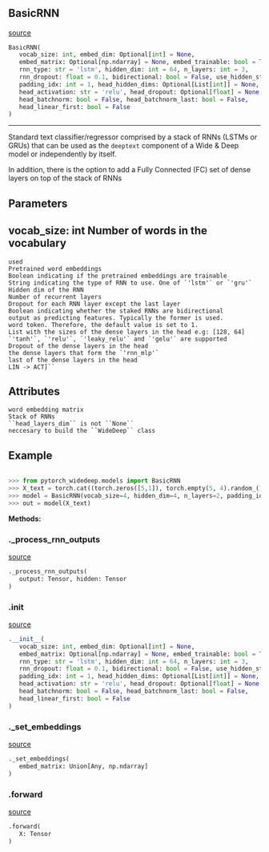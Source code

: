 #


## BasicRNN
[source](https://github.com/jrzaurin/pytorch-widedeep/blob/master/pytorch_widedeep/models/text/basic_rnn.py/#L11)
```python 
BasicRNN(
   vocab_size: int, embed_dim: Optional[int] = None,
   embed_matrix: Optional[np.ndarray] = None, embed_trainable: bool = True,
   rnn_type: str = 'lstm', hidden_dim: int = 64, n_layers: int = 3,
   rnn_dropout: float = 0.1, bidirectional: bool = False, use_hidden_state: bool = True,
   padding_idx: int = 1, head_hidden_dims: Optional[List[int]] = None,
   head_activation: str = 'relu', head_dropout: Optional[float] = None,
   head_batchnorm: bool = False, head_batchnorm_last: bool = False,
   head_linear_first: bool = False
)
```


---
Standard text classifier/regressor comprised by a stack of RNNs
(LSTMs or GRUs) that can be used as the ``deeptext`` component of a Wide &
Deep model or independently by itself.

In addition, there is the option to add a Fully Connected (FC) set of
dense layers on top of the stack of RNNs

Parameters
----------
vocab_size: int
Number of words in the vocabulary
---
    used
    Pretrained word embeddings
    Boolean indicating if the pretrained embeddings are trainable
    String indicating the type of RNN to use. One of `'lstm'` or `'gru'`
    Hidden dim of the RNN
    Number of recurrent layers
    Dropout for each RNN layer except the last layer
    Boolean indicating whether the staked RNNs are bidirectional
    output as predicting features. Typically the former is used.
    word token. Therefore, the default value is set to 1.
    List with the sizes of the dense layers in the head e.g: [128, 64]
    `'tanh'`, `'relu'`, `'leaky_relu'` and `'gelu'` are supported
    Dropout of the dense layers in the head
    the dense layers that form the `'rnn_mlp'`
    last of the dense layers in the head
    LIN -> ACT]``

Attributes
----------
    word embedding matrix
    Stack of RNNs
    ``head_layers_dim`` is not ``None``
    neccesary to build the ``WideDeep`` class

Example
--------

```python

>>> from pytorch_widedeep.models import BasicRNN
>>> X_text = torch.cat((torch.zeros([5,1]), torch.empty(5, 4).random_(1,4)), axis=1)
>>> model = BasicRNN(vocab_size=4, hidden_dim=4, n_layers=2, padding_idx=0, embed_dim=4)
>>> out = model(X_text)
```


**Methods:**


### ._process_rnn_outputs
[source](https://github.com/jrzaurin/pytorch-widedeep/blob/master/pytorch_widedeep/models/text/basic_rnn.py/#L224)
```python
._process_rnn_outputs(
   output: Tensor, hidden: Tensor
)
```


### .__init__
[source](https://github.com/jrzaurin/pytorch-widedeep/blob/master/pytorch_widedeep/models/text/basic_rnn.py/#L88)
```python
.__init__(
   vocab_size: int, embed_dim: Optional[int] = None,
   embed_matrix: Optional[np.ndarray] = None, embed_trainable: bool = True,
   rnn_type: str = 'lstm', hidden_dim: int = 64, n_layers: int = 3,
   rnn_dropout: float = 0.1, bidirectional: bool = False, use_hidden_state: bool = True,
   padding_idx: int = 1, head_hidden_dims: Optional[List[int]] = None,
   head_activation: str = 'relu', head_dropout: Optional[float] = None,
   head_batchnorm: bool = False, head_batchnorm_last: bool = False,
   head_linear_first: bool = False
)
```


### ._set_embeddings
[source](https://github.com/jrzaurin/pytorch-widedeep/blob/master/pytorch_widedeep/models/text/basic_rnn.py/#L195)
```python
._set_embeddings(
   embed_matrix: Union[Any, np.ndarray]
)
```


### .forward
[source](https://github.com/jrzaurin/pytorch-widedeep/blob/master/pytorch_widedeep/models/text/basic_rnn.py/#L183)
```python
.forward(
   X: Tensor
)
```

